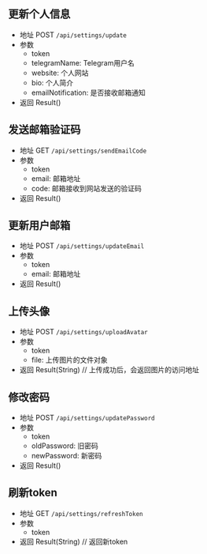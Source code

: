 ## 更新个人信息

- 地址 POST `/api/settings/update`
- 参数
  - token
  - telegramName: Telegram用户名
  - website: 个人网站
  - bio: 个人简介
  - emailNotification: 是否接收邮箱通知
- 返回 Result()

## 发送邮箱验证码

- 地址 GET `/api/settings/sendEmailCode`
- 参数
  - token
  - email: 邮箱地址
  - code: 邮箱接收到网站发送的验证码
- 返回 Result()

## 更新用户邮箱

- 地址 POST `/api/settings/updateEmail`
- 参数
  - token
  - email: 邮箱地址
- 返回 Result()

## 上传头像

- 地址 POST `/api/settings/uploadAvatar`
- 参数
  - token
  - file: 上传图片的文件对象
- 返回 Result(String) // 上传成功后，会返回图片的访问地址

## 修改密码

- 地址 POST `/api/settings/updatePassword`
- 参数
  - token
  - oldPassword: 旧密码
  - newPassword: 新密码
- 返回 Result()

## 刷新token

- 地址 GET `/api/settings/refreshToken`
- 参数
  - token
- 返回 Result(String) // 返回新token 
